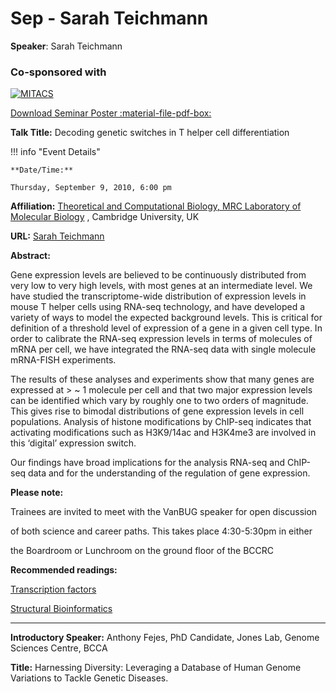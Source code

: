 # Sep - Sarah Teichmann

**Speaker**: Sarah Teichmann

### Co-sponsored with

[![MITACS](/images/mitacs.gif)](http://www.mitacs.math.ca)

[Download Seminar Poster :material-file-pdf-box:](https://drive.google.com/file/d/1KNH07xtK9vq6Jdvukvon1gOF9tbPw9Kc/view?usp=sharing)

**Talk Title:** Decoding genetic switches in T helper cell differentiation

!!! info "Event Details"
    
    
    **Date/Time:**
    
    Thursday, September 9, 2010, 6:00 pm

**Affiliation:** [Theoretical and Computational Biology, MRC Laboratory of Molecular Biology](http://www.mrc-lmb.cam.ac.uk/tcb/) , Cambridge University, UK

**URL:** [Sarah Teichmann](http://www.mrc-lmb.cam.ac.uk/genomes/Sarah/)

**Abstract:**

Gene expression levels are believed to be continuously distributed from very low to very high levels, with most genes at an intermediate level. We have studied the transcriptome-wide distribution of expression levels in mouse T helper cells using RNA-seq technology, and have developed a variety of ways to model the expected background levels. This is critical for definition of a threshold level of expression of a gene in a given cell type. In order to calibrate the RNA-seq expression levels in terms of molecules of mRNA per cell, we have integrated the RNA-seq data with single molecule mRNA-FISH experiments.

The results of these analyses and experiments show that many genes are expressed at > ~ 1 molecule per cell and that two major expression levels can be identified which vary by roughly one to two orders of magnitude. This gives rise to bimodal distributions of gene expression levels in cell populations. Analysis of histone modifications by ChIP-seq indicates that activating modifications such as H3K9/14ac and H3K4me3 are involved in this ‘digital’ expression switch.

Our findings have broad implications for the analysis RNA-seq and ChIP-seq data and for the understanding of the regulation of gene expression.

**Please note:**

Trainees are invited to meet with the VanBUG speaker for open discussion

of both science and career paths. This takes place 4:30-5:30pm in either

the Boardroom or Lunchroom on the ground floor of the BCCRC

**Recommended readings:**

[Transcription factors](http://www.ncbi.nlm.nih.gov/pubmed/19274049)

[Structural Bioinformatics](http://www.ncbi.nlm.nih.gov/pubmed/18563089)

---

**Introductory Speaker:** Anthony Fejes, PhD Candidate, Jones Lab, Genome Sciences Centre, BCCA

**Title:** Harnessing Diversity: Leveraging a Database of Human Genome Variations to Tackle Genetic Diseases.

